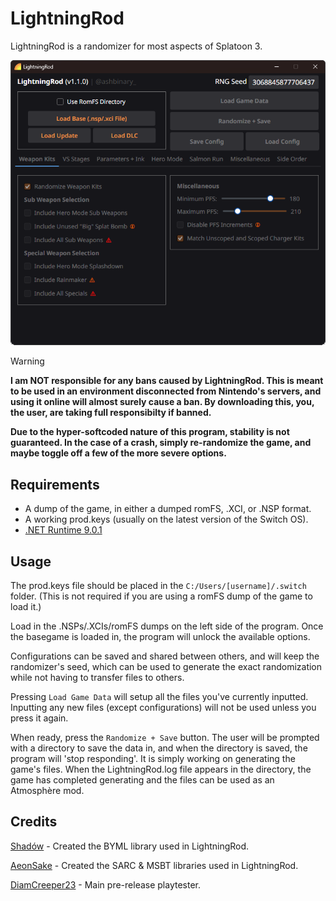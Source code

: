 # LightningRod
LightningRod is a randomizer for most aspects of Splatoon 3.

![LightningRod](https://raw.githubusercontent.com/ashbinary/LightningRod/refs/heads/main/assets/preview.png)

> [!WARNING]  
>**I am NOT responsible for any bans caused by LightningRod. This is meant to be used in an environment disconnected from Nintendo's servers, and using it online will almost surely cause a ban. By downloading this, you, the user, are taking full responsibilty if banned.**
> 
>**Due to the hyper-softcoded nature of this program, stability is not guaranteed. In the case of a crash, simply re-randomize the game, and maybe toggle off a few of the more severe options.**

## Requirements
- A dump of the game, in either a dumped romFS, .XCI, or .NSP format.
- A working prod.keys (usually on the latest version of the Switch OS).
- [.NET Runtime 9.0.1](https://dotnet.microsoft.com/en-us/download/dotnet/9.0)
  
## Usage
The prod.keys file should be placed in the `C:/Users/[username]/.switch` folder. (This is not required if you are using a romFS dump of the game to load it.)

Load in the .NSPs/.XCIs/romFS dumps on the left side of the program. Once the basegame is loaded in, the program will unlock the available options.

Configurations can be saved and shared between others, and will keep the randomizer's seed, which can be used to generate the exact randomization while not having to transfer files to others.

Pressing `Load Game Data` will setup all the files you've currently inputted. Inputting any new files (except configurations) will not be used unless you press it again.

When ready, press the `Randomize + Save` button. The user will be prompted with a directory to save the data in, and when the directory is saved, the program will 'stop responding'. It is simply working on generating the game's files. When the LightningRod.log file appears in the directory, the game has completed generating and the files can be used as an Atmosphère mod.

## Credits

[Shadów](https://x.com/shadowninja108) - Created the BYML library used in LightningRod.

[AeonSake](https://aeonsake.com/) - Created the SARC & MSBT libraries used in LightningRod.

[DiamCreeper23](https://bsky.app/profile/diam.bsky.social) - Main pre-release playtester.
